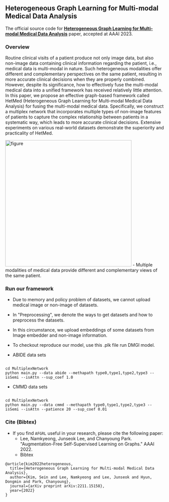 ## Heterogeneous Graph Learning for Multi-modal Medical Data Analysis

The official source code for [**Heterogeneous Graph Learning for Multi-modal Medical Data Analysis**](https://arxiv.org/abs/2211.15158) paper, accepted at AAAI 2023.

### Overview
Routine clinical visits of a patient produce not only image data, but also non-image data containing clinical information regarding the patient, i.e., medical data is multi-modal in nature. Such heterogeneous modalities offer different and complementary perspectives on the same patient, resulting in more accurate clinical decisions when they are properly combined. However, despite its significance, how to effectively fuse the multi-modal medical data into a unified framework has received relatively little attention. In this paper, we propose an effective graph-based framework called HetMed (Heterogeneous Graph Learning for Multi-modal Medical Data Analysis) for fusing the multi-modal medical data. Specifically, we construct a multiplex network that incorporates multiple types of non-image features of patients to capture the complex relationship between patients in a systematic way, which leads to more accurate clinical decisions. Extensive experiments on various real-world datasets demonstrate the superiority and practicality of HetMed. 

<img width="400" alt="figure" src="https://user-images.githubusercontent.com/76777494/219549674-4e550a0a-6a5c-4527-a28d-1f88a1939ab2.png">
- Multiple modalities of medical data provide different and complementary views of the same patient.

### Run our framework

- Due to memory and policy problem of datasets, we cannot upload medical image or non-image of datasets.
- In "Preprocessing", we denote the ways to get datasets and how to preprocess the datasets.

- In this circumstance, we upload embeddings of some datasets from Image embedder and non-image information.
- To checkout reproduce our model, use this .plk file run DMGI model.

- ABIDE data sets
<pre><code>
cd MultiplexNetwork
python main.py --data abide --methapath type0,type1,type2,type3 --isSemi --isAttn --sup_coef 1.0
</code></pre>

- CMMD data sets
<pre><code>
cd MultiplexNetwork
python main.py --data cmmd --methapath type0,type1,type2,type3 --isSemi --isAttn --patience 20 --sup_coef 0.01
</code></pre>


### Cite (Bibtex)
- If you find ``AFGRL`` useful in your research, please cite the following paper:
  - Lee, Namkyeong, Junseok Lee, and Chanyoung Park. "Augmentation-Free Self-Supervised Learning on Graphs." AAAI 2022.
  - Bibtex
```
@article{kim2022heterogeneous,
  title={Heterogeneous Graph Learning for Multi-modal Medical Data Analysis},
  author={Kim, Sein and Lee, Namkyeong and Lee, Junseok and Hyun, Dongmin and Park, Chanyoung},
  journal={arXiv preprint arXiv:2211.15158},
  year={2022}
}
```
